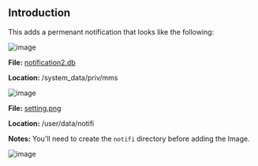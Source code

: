 ## Introduction

This adds a permenant notification that looks like the following:

![image](https://user-images.githubusercontent.com/98544186/195166547-7f06da3e-92fc-4c28-b726-9e086566e1d1.png)


**File:** [notification2.db](https://github.com/crump-youtube/PS5_JB_Archive/blob/main/PS5_Notifications/notification2.db)

**Location:** /system_data/priv/mms

![image](https://user-images.githubusercontent.com/98544186/195154810-37e26956-eaa7-409d-88aa-59aff3f3b501.png)


**File:** [setting.png](https://github.com/crump-youtube/PS5_JB_Archive/blob/main/PS5_Notifications/setting.png)

**Location:** /user/data/notifi

**Notes:** You'll need to create the `notifi` directory before adding the Image.

![image](https://user-images.githubusercontent.com/98544186/195164693-64f2d6ae-88a4-40fe-a27d-35f556406374.png)


